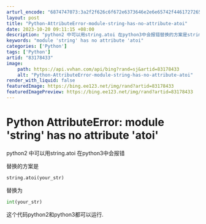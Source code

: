 ```yaml
---
arturl_encode: "6874747073:3a2f2f626c6f672e6373646e2e6e65742f44617272656e5866:2f61727469636c652f64657461696c732f3833313738343333"
layout: post
title: "Python-AttributeError-module-string-has-no-attribute-atoi"
date: 2023-10-20 09:11:15 +08:00
description: "python2 中可以用string.atoi 在python3中会报错替换的方案是string.a"
keywords: "module 'string' has no attribute 'atoi"
categories: ['Python']
tags: ['Python']
artid: "83178433"
image:
    path: https://api.vvhan.com/api/bing?rand=sj&artid=83178433
    alt: "Python-AttributeError-module-string-has-no-attribute-atoi"
render_with_liquid: false
featuredImage: https://bing.ee123.net/img/rand?artid=83178433
featuredImagePreview: https://bing.ee123.net/img/rand?artid=83178433
---
```


# Python AttributeError: module 'string' has no attribute 'atoi'

python2 中可以用string.atoi 在python3中会报错
  
替换的方案是

```python
string.atoi(your_str)

```

替换为

```python
int(your_str)

```

这个代码python2和python3都可以运行.